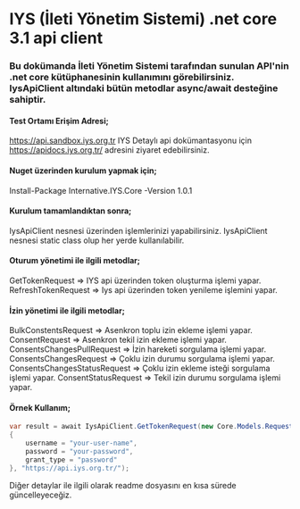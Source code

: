 # IYS (İleti Yönetim Sistemi) .net core 3.1 api client 
### Bu dokümanda İleti Yönetim Sistemi tarafından sunulan API'nin .net core kütüphanesinin kullanımını görebilirsiniz. IysApiClient altındaki bütün metodlar async/await desteğine sahiptir. 
#### Test Ortamı Erişim Adresi;
https://api.sandbox.iys.org.tr
IYS Detaylı api dokümantasyonu için https://apidocs.iys.org.tr/ adresini ziyaret edebilirsiniz. 
#### Nuget üzerinden kurulum yapmak için;
Install-Package Internative.IYS.Core -Version 1.0.1 
#### Kurulum tamamlandıktan sonra;
IysApiClient nesnesi üzerinden işlemlerinizi yapabilirsiniz. IysApiClient nesnesi static class olup her yerde kullanılabilir. 
#### Oturum yönetimi ile ilgili metodlar;
GetTokenRequest =>  IYS api üzerinden token oluşturma işlemi yapar. 
RefreshTokenRequest => Iys api üzerinden token yenileme işlemini yapar. 
#### İzin yönetimi ile ilgili metodlar;
BulkConstentsRequest => Asenkron toplu izin ekleme işlemi yapar. 
ConsentRequest => Asenkron tekil izin ekleme işlemi yapar. 
ConsentsChangesPullRequest => İzin hareketi sorgulama işlemi yapar. 
ConsentsChangesRequest => Çoklu izin durumu sorgulama işlemi yapar. 
ConsentsChangesStatusRequest => Çoklu izin ekleme isteği sorgulama işlemi yapar. 
ConsentStatusRequest => Tekil izin durumu sorgulama işlemi yapar. 
#### Örnek Kullanım;

```csharp
var result = await IysApiClient.GetTokenRequest(new Core.Models.Request.IysTokenRequest
{
    username = "your-user-name",
    password = "your-password",
    grant_type = "password"
}, "https://api.iys.org.tr/");
```


Diğer detaylar ile ilgili olarak readme dosyasını en kısa sürede güncelleyeceğiz.
